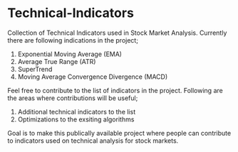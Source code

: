 # Technical-Indicators
Collection of Technical Indicators used in Stock Market Analysis. Currently there are following indications in the project;

1. Exponential Moving Average (EMA)
2. Average True Range (ATR)
3. SuperTrend
3. Moving Average Convergence Divergence (MACD)

Feel free to contribute to the list of indicators in the project. Following are the areas where contributions will be useful;

1. Additional technical indicators to the list
2. Optimizations to the exsiting algorithms

Goal is to make this publically available project where people can contribute to indicators used on technical analysis for stock markets.
